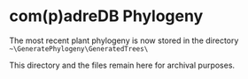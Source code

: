 com(p)adreDB Phylogeny
==========

The most recent plant phylogeny is now stored in the directory `~\GeneratePhylogeny\GeneratedTrees\`

This directory and the files remain here for archival purposes.